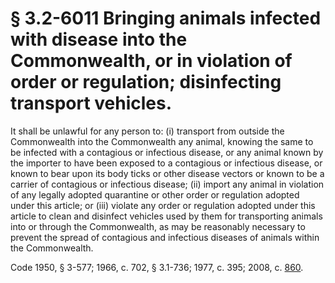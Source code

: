 # § 3.2-6011 Bringing animals infected with disease into the Commonwealth, or in violation of order or regulation; disinfecting transport vehicles.

<p>It shall be unlawful for any person to: (i) transport from outside the Commonwealth into the Commonwealth any animal, knowing the same to be infected with a contagious or infectious disease, or any animal known by the importer to have been exposed to a contagious or infectious disease, or known to bear upon its body ticks or other disease vectors or known to be a carrier of contagious or infectious disease; (ii) import any animal in violation of any legally adopted quarantine or other order or regulation adopted under this article; or (iii) violate any order or regulation adopted under this article to clean and disinfect vehicles used by them for transporting animals into or through the Commonwealth, as may be reasonably necessary to prevent the spread of contagious and infectious diseases of animals within the Commonwealth.</p><p>Code 1950, § 3-577; 1966, c. 702, § 3.1-736; 1977, c. 395; 2008, c. <a href='http://lis.virginia.gov/cgi-bin/legp604.exe?081+ful+CHAP0860'>860</a>.</p>